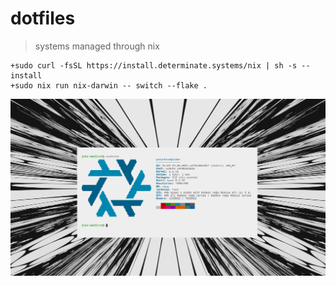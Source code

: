 # dotfiles

> systems managed through nix

```
+sudo curl -fsSL https://install.determinate.systems/nix | sh -s -- install
+sudo nix run nix-darwin -- switch --flake .
```

![terminal](.github/desktop.png)


